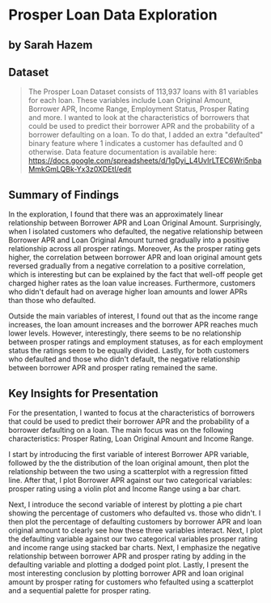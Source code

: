 # Prosper Loan Data Exploration
## by Sarah Hazem 


## Dataset

> The Prosper Loan Dataset consists of 113,937 loans with 81 variables for each loan. These variables include Loan Original Amount, Borrower APR, Income Range, Employment Status, Prosper Rating and more. I wanted to look at the characteristics of borrowers that could be used to predict their borrower APR and the probability of a borrower defaulting on a loan. To do that, I added an extra "defaulted" binary feature where 1 indicates a customer has defaulted and 0 otherwise. 
Data feature documentation is available here: https://docs.google.com/spreadsheets/d/1gDyi_L4UvIrLTEC6Wri5nbaMmkGmLQBk-Yx3z0XDEtI/edit


## Summary of Findings
In the exploration, I found that there was an approximately linear relationship between Borrower APR and Loan Original Amount. Surprisingly, when I isolated customers who defaulted, the negative relationship between Borrower APR and Loan Original Amount turned gradually into a positive relationship across all prosper ratings. Moreover, As the prosper rating gets higher, the correlation between borrower APR and loan original amount gets reversed gradually from a negative correlation to a positive correlation, which is interesting but can be explained by the fact that well-off people get charged higher rates as the loan value increases. Furthermore, customers who didn't default had on average higher loan amounts and lower APRs than those who defaulted.

Outside the main variables of interest, I found out that as the income range increases, the loan amount increases and the borrower APR reaches much lower levels. However, interestingly, there seems to be no relationship between prosper ratings and employment statuses, as for each employment status the ratings seem to be equally divided. Lastly, for both customers who defaulted and those who didn't default, the negative relationship between borrower APR and prosper rating remained the same.


## Key Insights for Presentation

For the presentation,  I wanted to focus at the characteristics of borrowers that could be used to predict their borrower APR and the probability of a borrower defaulting on a loan. The main focus was on the following characteristics: Prosper Rating, Loan Original Amount and Income Range.

I start by introducing the first variable of interest Borrower APR variable, followed by the the distribution of the loan original amount, then plot the relationship between the two using a scatterplot with a regression fitted line. After that, I plot Borrower APR against our two categorical variables: prosper rating using a violin plot and Income Range using a bar chart. 

Next, I introduce the second variable of interest by plotting a pie chart showing the percentage of customers who defaulted vs. those who didn't. I then plot the percentage of defaulting customers by borrower APR and loan original amount to clearly see how these three variables interact. Next, I plot the defaulting variable against our two categorical variables prosper rating and income range using stacked bar charts. Next, I emphasize the negative relationship between borrower APR and prosper rating by adding in the defaulting variable and plotting a dodged point plot. Lastly, I present the most interesting conclusion by plotting borrower APR and loan original amount by prosper rating for customers who fefaulted using a scatterplot and a sequential palette for prosper rating. 
